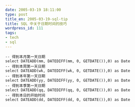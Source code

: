```yaml
---
date: 2005-03-19 18:11:00
type: post
title_en: 2005-03-19-sql-tip
title: SQL 中关于日期时间的技巧
wordpress_id: 111
tags:
- tech
- sql
---
```


	-- 得到本月第一天日期
	select DATEADD(mm, DATEDIFF(mm, 0, GETDATE()),0) as Date
	-- 得到本周第一天日期
	select DATEADD(wk, DATEDIFF(wk, 0, GETDATE()),0) as Date
	-- 得到本年第一天日期
	select DATEADD(yy, DATEDIFF(yy, 0, GETDATE()),0) as Date
	-- 得到本季第一天日期
	select DATEADD(qq, DATEDIFF(qq, 0, GETDATE()),0) as Date
	-- 得到本日的开始时间
	select DATEADD(dd, DATEDIFF(dd, 0, GETDATE()),0) as Date
